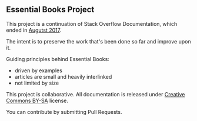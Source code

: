 ## Essential Books Project

This project is a continuation of Stack Overflow Documentation, which
ended in [Augutst 2017](https://meta.stackoverflow.com/questions/354217/sunsetting-documentation).

The intent is to preserve the work that's been done so far and improve upon it.

Guiding principles behind Essential Books:
* driven by examples
* articles are small and heavily interlinked
* not limited by size

This project is collaborative. All documentation is released under [Creative Commons BY-SA](https://creativecommons.org/licenses/by-sa/3.0/) license.

You can contribute by submitting Pull Requests.
